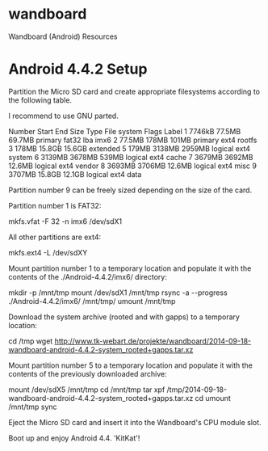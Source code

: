 wandboard
=========

Wandboard (Android) Resources

Android 4.4.2 Setup
===================

Partition the Micro SD card and create appropriate filesystems
according to the following table.

I recommend to use GNU parted.

Number  Start   End     Size    Type      File system  Flags  Label
 1      7746kB  77.5MB  69.7MB  primary   fat32        lba    imx6
 2      77.5MB  178MB   101MB   primary   ext4                rootfs
 3      178MB   15.8GB  15.6GB  extended
 5      179MB   3138MB  2959MB  logical   ext4                system
 6      3139MB  3678MB  539MB   logical   ext4                cache
 7      3679MB  3692MB  12.6MB  logical   ext4                vendor
 8      3693MB  3706MB  12.6MB  logical   ext4                misc
 9      3707MB  15.8GB  12.1GB  logical   ext4                data

Partition number 9 can be freely sized depending on the size
of the card.

Partition number 1 is FAT32:

  mkfs.vfat -F 32 -n imx6 /dev/sdX1

All other partitions are ext4:

  mkfs.ext4 -L <Label> /dev/sdXY

Mount partition number 1 to a temporary location and populate
it with the contents of the ./Android-4.4.2/imx6/ directory:

  mkdir -p /mnt/tmp
  mount /dev/sdX1 /mnt/tmp
  rsync -a --progress ./Android-4.4.2/imx6/ /mnt/tmp/
  umount /mnt/tmp

Download the system archive (rooted and with gapps) to a temporary
location:

  cd /tmp
  wget http://www.tk-webart.de/projekte/wandboard/2014-09-18-wandboard-android-4.4.2-system_rooted+gapps.tar.xz

Mount partition number 5 to a temporary location and populate
it with the contents of the previously downloaded archive:

  mount /dev/sdX5 /mnt/tmp
  cd /mnt/tmp
  tar xpf /tmp/2014-09-18-wandboard-android-4.4.2-system_rooted+gapps.tar.xz
  cd
  umount /mnt/tmp
  sync

Eject the Micro SD card and insert it into the Wandboard's
CPU module slot.

Boot up and enjoy Android 4.4. 'KitKat'!
